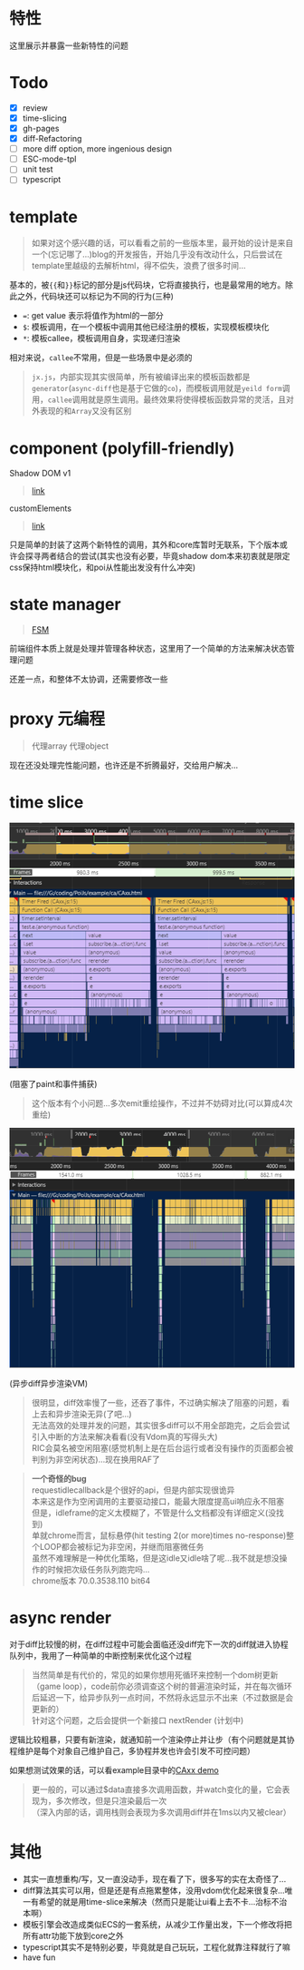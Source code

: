 # 特性
这里展示并暴露一些新特性的问题

# Todo
- [x] review
- [x] time-slicing
- [x] gh-pages
- [x] diff-Refactoring
- [ ] more diff option, more ingenious design
- [ ] ESC-mode-tpl
- [ ] unit test
- [ ] typescript

# template
> 如果对这个感兴趣的话，可以看看之前的一些版本里，最开始的设计是来自一个(忘记哪了...)blog的开发报告，开始几乎没有改动什么，只后尝试在template里越级的去解析html，得不偿失，浪费了很多时间...

基本的，被`{{`和`}}`标记的部分是js代码块，它将直接执行，也是最常用的地方。除此之外，代码块还可以标记为不同的行为(三种)

- `=`: get value 表示将值作为html的一部分
- `$`: 模板调用，在一个模板中调用其他已经注册的模板，实现模板模块化
- `*`: 模板callee，模板调用自身，实现递归渲染

相对来说，`callee`不常用，但是一些场景中是必须的

> `jx.js`，内部实现其实很简单，所有被编译出来的模板函数都是`generator`(`async-diff`也是基于它做的`co`)，而模板调用就是`yeild form`调用，`callee`调用就是原生调用。最终效果将使得模板函数异常的灵活，且对外表现的和`Array`又没有区别

# component (polyfill-friendly)
Shadow DOM v1

> [link](https://developers.google.cn/web/fundamentals/web-components/shadowdom#events)

customElements

> [link](https://developers.google.cn/web/fundamentals/web-components/customelements)

只是简单的封装了这两个新特性的调用，其外和core库暂时无联系，下个版本或许会探寻两者结合的尝试(其实也没有必要，毕竟shadow dom本来初衷就是限定css保持html模块化，和poi从性能出发没有什么冲突)

# state manager

> [FSM](https://en.wikipedia.org/wiki/Finite-state_machine)

前端组件本质上就是处理并管理各种状态，这里用了一个简单的方法来解决状态管理问题

还差一点，和整体不太协调，还需要修改一些

# proxy 元编程

> 代理array 代理object

现在还没处理完性能问题，也许还是不折腾最好，交给用户解决...


# time slice
![before](/docs/bad_slice.png)

(阻塞了paint和事件捕获)
> 这个版本有个小问题...多次emit重绘操作，不过并不妨碍对比(可以算成4次重绘)

![after](/docs/time_slicing.png)

(异步diff异步渲染VM)
> 很明显，diff效率慢了一些，还吞了事件，不过确实解决了阻塞的问题，看上去和异步渲染无异(了吧...)
> <br>无法高效的处理并发的问题，其实很多diff可以不用全部跑完，之后会尝试引入中断的方法来解决看看(没有Vdom真的写得头大)
> <br>RIC会莫名被空闲阻塞(感觉机制上是在后台运行或者没有操作的页面都会被判别为非空闲状态)...现在换用RAF了

> **一个奇怪的bug**<br>
> requestidlecallback是个很好的api，但是内部实现很诡异
> <br>本来这是作为空闲调用的主要驱动接口，能最大限度提高ui响应永不阻塞
> <br>但是，idleframe的定义太模糊了，不管是什么文档都没有详细定义(没找到)
> <br>单就chrome而言，鼠标悬停(hit testing 2(or more)times no-response)整个LOOP都会被标记为非空闲，并继而阻塞微任务
> <br>虽然不难理解是一种优化策略，但是这idle又idle啥了呢...我不就是想没操作的时候把次级任务队列跑完吗...
> <br>chrome版本 70.0.3538.110 bit64

# async render
对于diff比较慢的树，在diff过程中可能会面临还没diff完下一次的diff就进入协程队列中，我用了一种简单的中断控制来优化这个过程

 > 当然简单是有代价的，常见的如果你想用死循环来控制一个dom树更新（game loop），code前你必须调查这个树的普遍渲染时延，并在每次循环后延迟一下，给异步队列一点时间，不然将永远显示不出来（不过数据是会更新的）
 > <br>针对这个问题，之后会提供一个新接口 nextRender (计划中)

逻辑比较粗暴，只要有新渲染，就通知前一个渲染停止并让步（有个问题就是其协程维护是每个对象自己维护自己，多协程并发也许会引发不可控问题）

如果想测试效果的话，可以看example目录中的[CAxx demo](https://zhzLuke96.github.io/PoiJs/example/ca/CAxx.html)

> 更一般的，可以通过$data直接多次调用函数，并watch变化的量，它会表现为，多次修改，但是只渲染最后一次
><br>（深入内部的话，调用栈则会表现为多次调用diff并在1ms以内又被clear）


# 其他
- 其实一直想重构/写，又一直没动手，现在看了下，很多写的实在太奇怪了...
- diff算法其实可以用，但是还是有点拖累整体，没用vdom优化起来很复杂...唯一有希望的就是用time-slice来解决（然而只是能让ui看上去不卡...治标不治本啊）
- 模板引擎会改造成类似ECS的一套系统，从减少工作量出发，下一个修改将把所有attr功能下放到core之外
- typescript其实不是特别必要，毕竟就是自己玩玩，工程化就靠注释就行了嘛
- have fun